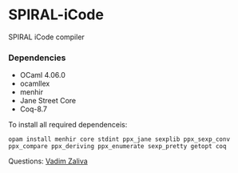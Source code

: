 # SPIRAL-iCode #

SPIRAL iCode compiler

### Dependencies ###
* OCaml 4.06.0
* ocamllex
* menhir
* Jane Street Core
* Coq-8.7

To install all required dependenceis:

    opam install menhir core stdint ppx_jane sexplib ppx_sexp_conv ppx_compare ppx_deriving ppx_enumerate sexp_pretty getopt coq

Questions: [Vadim Zaliva](mailto:vzaliva@cmu.edu)
